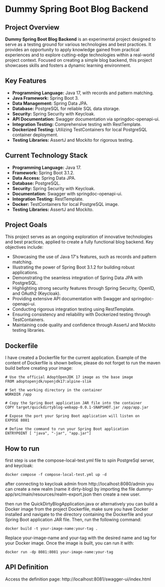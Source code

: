 # Dummy Spring Boot Blog Backend

## Project Overview

**Dummy Spring Boot Blog Backend** is an experimental project designed to serve as a testing ground for various technologies and best practices. It provides an opportunity to apply knowledge gained from practical experiences and to explore cutting-edge technologies within a real-world project context. Focused on creating a simple blog backend, this project showcases skills and fosters a dynamic learning environment.

## Key Features

- **Programming Language:** Java 17, with records and pattern matching.
- **Java Framework:** Spring Boot 3.
- **Data Management:** Spring Data JPA.
- **Database:** PostgreSQL for reliable SQL data storage.
- **Security:** Spring Security with Keycloak.
- **API Documentation:** Swagger documentation via springdoc-openapi-ui.
- **Integration Testing:** Comprehensive testing with RestTemplate.
- **Dockerized Testing:** Utilizing TestContainers for local PostgreSQL container deployment.
- **Testing Libraries:** AssertJ and Mockito for rigorous testing.

## Current Technology Stack

- **Programming Language:** Java 17.
- **Framework:** Spring Boot 3.1.2.
- **Data Access:** Spring Data JPA.
- **Database:** PostgreSQL.
- **Security:** Spring Security with Keycloak.
- **Documentation:** Swagger with springdoc-openapi-ui.
- **Integration Testing:** RestTemplate.
- **Docker:** TestContainers for local PostgreSQL image.
- **Testing Libraries:** AssertJ and Mockito.

## Project Goals

This project serves as an ongoing exploration of innovative technologies and best practices, applied to create a fully functional blog backend. Key objectives include:

- Showcasing the use of Java 17's features, such as records and pattern matching.
- Illustrating the power of Spring Boot 3.1.2 for building robust applications.
- Demonstrating the seamless integration of Spring Data JPA with PostgreSQL.
- Highlighting strong security features through Spring Security, OpenID, and OAuth2 (Keycloak).
- Providing extensive API documentation with Swagger and springdoc-openapi-ui.
- Conducting rigorous integration testing using RestTemplate.
- Ensuring consistency and reliability with Dockerized testing through TestContainers.
- Maintaining code quality and confidence through AssertJ and Mockito testing libraries.

## Dockerfile
I have created a Dockerfile for the current application. Example of the content of Dockerfile is shown bellow, please do not forget to run the maven build before creating your image: 
 
```
# Use the official AdoptOpenJDK 17 image as the base image
FROM adoptopenjdk/openjdk17:alpine-slim

# Set the working directory in the container
WORKDIR /app

# Copy the Spring Boot application JAR file into the container
COPY target/quickdirtyblog-webapp-0.0.1-SNAPSHOT.jar /app/app.jar

# Expose the port your Spring Boot application will listen on
EXPOSE 8081

# Define the command to run your Spring Boot application
ENTRYPOINT [ "java", "-jar", "app.jar"]
```

## How to run
first step is use the compose-local-test.yml file to spin PostgreSql server, and keycloak:

```
docker compose -f compose-local-test.yml up -d
```
after connecting to keycloak admin from http://localhost:8080/admin you can create a new realm (name it dirty-blog) by importing the file dummy-app/src/main/resources/realm-export.json then create a new user.

then run the QuickDirtyBlogApplication.java or alternatively you can build a Docker image from the project Dockerfile, make sure you have Docker installed and navigate to the directory containing the Dockerfile and your Spring Boot application JAR file. Then, run the following command:

```
docker build -t your-image-name:your-tag .
```
Replace your-image-name and your-tag with the desired name and tag for your Docker image. Once the image is built, you can run it with:

```
docker run -dp 8081:8081 your-image-name:your-tag
```
## API Definition
Access the definition page: http://localhost:8081/swagger-ui/index.html